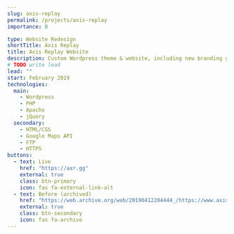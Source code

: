 ```yaml
---
slug: axis-replay
permalink: /projects/axis-replay
importance: 8

type: Website Redesign
shortTitle: Axis Replay
title: Axis Replay Website
description: Custom Wordpress theme & website, including new branding guidelines as well as custom PHP code to handle conditional file injection
# TODO write lead
lead: ""
start: February 2019
technologies:
  main:
    - Wordpress
    - PHP
    - Apache
    - jQuery
  secondary:
    - HTML/CSS
    - Google Maps API
    - FTP
    - HTTPS
buttons:
  - text: Live
    href: "https://axr.gg"
    external: true
    class: btn-primary
    icon: fas fa-external-link-alt
  - text: Before (archived)
    href: "https://web.archive.org/web/20190412204444_/https://www.axisreplay.com/"
    external: true
    class: btn-secondary
    icon: fas fa-archive
---
```

